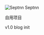 ![Septnn](https://github.com/sepntt/septnn/blob/master/public/favicon.ico) Septnn

自用项目

v1.0 blog init

  

